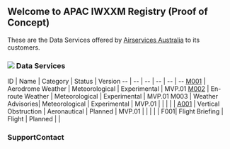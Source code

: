 ## Welcome to APAC IWXXM Registry (Proof of Concept)

These are the Data Services offered by [Airservices Australia](http://airservicesaustralia.com) to its customers.


### ![](https://img.icons8.com/dusk/64/000000/swimming.png) Data Services

ID | Name | Category | Status | Version 
-- | -- | -- | -- | -- | --
[M001](service/M001.md) | Aerodrome Weather | Meteorological | Experimental | MVP.01
[M002](service/M002.md) | En-route Weather | Meteorological | Experimental | MVP.01
M003 | Weather Advisories| Meteorological | Experimental | MVP.01
 |  |  |  |  | 
[A001](service/A001.md) | Vertical Obstruction | Aeronautical | Planned | MVP.01 
 |   |  |  |  | 
F001| Flight Briefing | Flight | Planned | | 


### SupportContact

